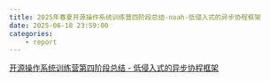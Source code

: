 ```yaml
---
title: 2025年春夏开源操作系统训练营四阶段总结-noah-低侵入式的异步协程框架
date: 2025-06-18 23:59:00
categories:
    - report
---
```


[开源操作系统训练营第四阶段总结 - 低侵入式的异步协程框架](https://github.com/osxspace/qhos/blob/main/output/asyncos/2025.md)
